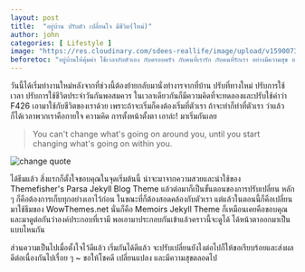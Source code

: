 ```yaml
---
layout: post
title:  "อยู่บ้าน ปรับตัว เปลี่ยนใจ มีชีวิต(ใหม่)"
author: john
categories: [ Lifestyle ]
image: "https://res.cloudinary.com/sdees-reallife/image/upload/v1590073462/IMG_20170619_103449_248.jpg"
beforetoc: "อยู่บ้านให้คุ้มค่า ใช้เวลากับตัวเอง กับครอบครัว กับคนที่เรารัก กับคนที่รักเรา อย่างมีความสุข อย่างมีคุณภาพ"
---
```


วันนี้ได้เริ่มทำงานใหม่หลังจากที่ช่วงนี้ต้องย้ายกลับมานั่งทำงารจากที่บ้าน ปรับที่ทางใหม่ ปรับการใช้เวลา ปรับการใช้ชีวิตประจำวันกันพอสมควร ในเวลาเดียวกันก็มีความคิดที่จะทดลองและปรับใช้คำว่า F426 เอามาใช้กับชีวิตของเราด้วย เพราะถ้าจะเริ่มก็คงต้องเริ่มที่ตัวเรา ถ้าจะทำก็ทำที่ตัวเรา ว่าแล้วก็ได้เวลาพวกเราคือกายใจ ความคิด การตั้งหน้าตั้งตา เอาล่ะ! มาเริ่มกันเลย

> You can't change what's going on around you, until you start changing what's going on within you.

![change quote](https://res.cloudinary.com/sdees-reallife/image/upload/v1592725074/1517975396069.jpg)

ได้ธีมแล้ว สิ่งแรกก็ตั้งใจขอบคุณในจุดเริ่มต้นนี้ น่าจะมาจากความสวยและน่าใช้ของ Themefisher's Parsa Jekyll Blog Theme แล้วต่อมาก็เป็นขั้นตอนของการปรับเปลี่ยน หลัก ๆ ก็คือต้องการเก็บทุกอย่างเอาไว้ก่อน ในขณะที่ก็ต้องสอดคล้องกับตัวเรา แต่แล้วในตอนนี้ก็คือเปลี่ยนมาใช้ธีมของ WowThemes.net นั่นก็คือ Memoirs Jekyll Theme ก็เหมือนเคยคือขอบคุณและมาดูต่อกันว่าองค์ประกอบที่เรามี พอเอามาประกอบกันเข้าแล้วคราวนี้จะดูได้ ได้หน้าตาออกมาเป็นแบบไหนกัน

ส่วนความเป็นไปเมื่อตั้งใจไว้ดีแล้ว เริ่มกันได้ดีแล้ว จะปรับเปลี่ยนยังไงต่อไปก็ให้ขอเรียบร้อยและส่งผลดีต่อเนื่องกันไปเรื่อย ๆ ~ ขอให้โชคดี เปลี่ยนแปลง และมีความสุขตลอดไป
